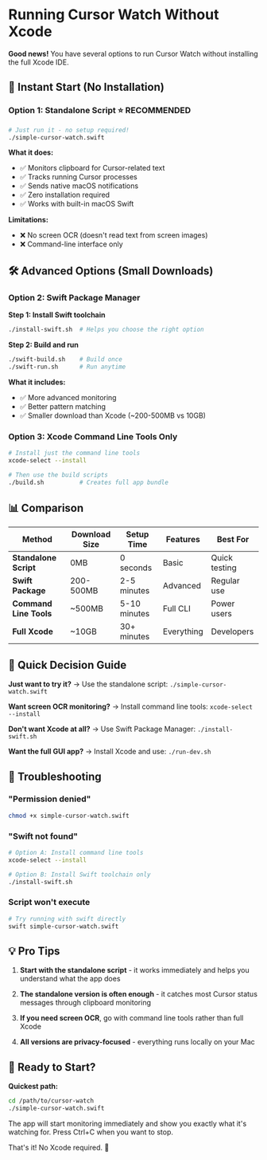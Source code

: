 # Running Cursor Watch Without Xcode

**Good news!** You have several options to run Cursor Watch without installing the full Xcode IDE.

## 🚀 Instant Start (No Installation)

### Option 1: Standalone Script ⭐ **RECOMMENDED**

```bash
# Just run it - no setup required!
./simple-cursor-watch.swift
```

**What it does:**
- ✅ Monitors clipboard for Cursor-related text
- ✅ Tracks running Cursor processes
- ✅ Sends native macOS notifications
- ✅ Zero installation required
- ✅ Works with built-in macOS Swift

**Limitations:**
- ❌ No screen OCR (doesn't read text from screen images)
- ❌ Command-line interface only

## 🛠 Advanced Options (Small Downloads)

### Option 2: Swift Package Manager

**Step 1: Install Swift toolchain**
```bash
./install-swift.sh  # Helps you choose the right option
```

**Step 2: Build and run**
```bash
./swift-build.sh    # Build once
./swift-run.sh      # Run anytime
```

**What it includes:**
- ✅ More advanced monitoring
- ✅ Better pattern matching
- ✅ Smaller download than Xcode (~200-500MB vs 10GB)

### Option 3: Xcode Command Line Tools Only

```bash
# Install just the command line tools
xcode-select --install

# Then use the build scripts
./build.sh          # Creates full app bundle
```

## 📊 Comparison

| Method | Download Size | Setup Time | Features | Best For |
|--------|---------------|------------|----------|----------|
| **Standalone Script** | 0MB | 0 seconds | Basic | Quick testing |
| **Swift Package** | 200-500MB | 2-5 minutes | Advanced | Regular use |
| **Command Line Tools** | ~500MB | 5-10 minutes | Full CLI | Power users |
| **Full Xcode** | ~10GB | 30+ minutes | Everything | Developers |

## 🎯 Quick Decision Guide

**Just want to try it?**
→ Use the standalone script: `./simple-cursor-watch.swift`

**Want screen OCR monitoring?**
→ Install command line tools: `xcode-select --install`

**Don't want Xcode at all?**
→ Use Swift Package Manager: `./install-swift.sh`

**Want the full GUI app?**
→ Install Xcode and use: `./run-dev.sh`

## 🔧 Troubleshooting

### "Permission denied"
```bash
chmod +x simple-cursor-watch.swift
```

### "Swift not found"
```bash
# Option A: Install command line tools
xcode-select --install

# Option B: Install Swift toolchain only
./install-swift.sh
```

### Script won't execute
```bash
# Try running with swift directly
swift simple-cursor-watch.swift
```

## 💡 Pro Tips

1. **Start with the standalone script** - it works immediately and helps you understand what the app does

2. **The standalone version is often enough** - it catches most Cursor status messages through clipboard monitoring

3. **If you need screen OCR**, go with command line tools rather than full Xcode

4. **All versions are privacy-focused** - everything runs locally on your Mac

## 🚀 Ready to Start?

**Quickest path:**
```bash
cd /path/to/cursor-watch
./simple-cursor-watch.swift
```

The app will start monitoring immediately and show you exactly what it's watching for. Press Ctrl+C when you want to stop.

That's it! No Xcode required. 🎉 

